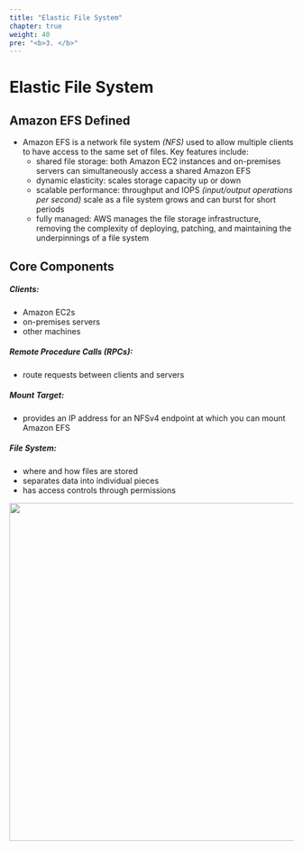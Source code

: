 ```yaml
---
title: "Elastic File System"
chapter: true
weight: 40
pre: "<b>3. </b>"
---
```


# Elastic File System

## Amazon EFS Defined  

- Amazon EFS is a network file system *(NFS)* used to allow multiple clients to have access to the same set of files.  Key features include:
    - shared file storage:  both Amazon EC2 instances and on-premises servers can simultaneously access a shared Amazon EFS
    - dynamic elasticity:  scales storage capacity up or down
    - scalable performance:  throughput and IOPS *(input/output operations per second)* scale as a file system grows and can burst for short periods
    - fully managed:  AWS manages the file storage infrastructure, removing the complexity of deploying, patching, and maintaining the underpinnings of a file system

## Core Components  

##### **Clients:**
- Amazon EC2s
- on-premises servers
- other machines

##### **Remote Procedure Calls (RPCs):**
- route requests between clients and servers

##### **Mount Target:**
- provides an IP address for an NFSv4 endpoint at which you can mount Amazon EFS

##### **File System:**
- where and how files are stored
- separates data into individual pieces
- has access controls through permissions

<img src='/images/efs.png' width='600px'>
